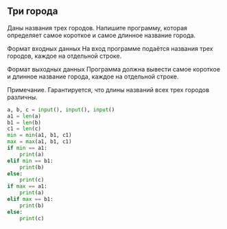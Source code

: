 ## Три города
Даны названия трех городов. Напишите программу, которая определяет самое короткое и самое длинное название города.

Формат входных данных
На вход программе подаётся названия трех городов, каждое на отдельной строке.

Формат выходных данных
Программа должна вывести самое короткое и длинное название города, каждое на отдельной строке.

Примечание. Гарантируется, что длины названий всех трех городов различны.

```python
a, b, c = input(), input(), input()
a1 = len(a)
b1 = len(b)
c1 = len(c)
min = min(a1, b1, c1)
max = max(a1, b1, c1)
if min == a1:
    print(a)
elif min == b1:
    print(b)
else:
    print(c)
if max == a1:
    print(a)
elif max == b1:
    print(b)
else:
    print(c)
```